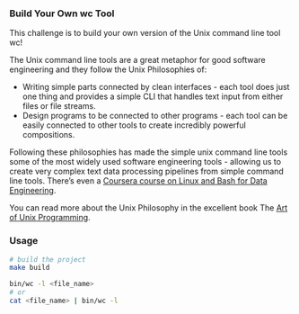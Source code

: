 ### Build Your Own wc Tool

This challenge is to build your own version of the Unix command line tool wc!

The Unix command line tools are a great metaphor for good software engineering and they follow the Unix Philosophies of:

- Writing simple parts connected by clean interfaces - each tool does just one thing and provides a simple CLI that handles text input from either files or file streams.
- Design programs to be connected to other programs - each tool can be easily connected to other tools to create incredibly powerful compositions.

Following these philosophies has made the simple unix command line tools some of the most widely used software engineering tools - allowing us to create very complex text data processing pipelines from simple command line tools. There’s even a [Coursera course on Linux and Bash for Data Engineering](https://gb.coursera.org/learn/linux-and-bash-for-data-engineering-duke).

You can read more about the Unix Philosophy in the excellent book The [Art of Unix Programming](http://www.catb.org/~esr/writings/taoup/html).

### Usage

```bash
# build the project
make build
```

```bash
bin/wc -l <file_name>
# or
cat <file_name> | bin/wc -l
```
